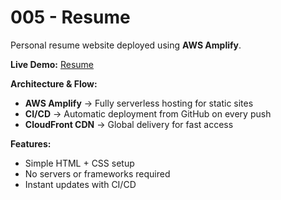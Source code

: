 # 005 - Resume

Personal resume website deployed using **AWS Amplify**.

**Live Demo:** [Resume](https://main.d1ra8xyo5jivbg.amplifyapp.com/)

**Architecture & Flow:**

* **AWS Amplify** → Fully serverless hosting for static sites
* **CI/CD** → Automatic deployment from GitHub on every push
* **CloudFront CDN** → Global delivery for fast access

**Features:**

* Simple HTML + CSS setup
* No servers or frameworks required
* Instant updates with CI/CD

